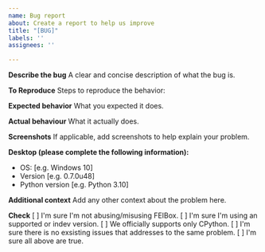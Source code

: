 ```yaml
---
name: Bug report
about: Create a report to help us improve
title: "[BUG]"
labels: ''
assignees: ''

---
```


**Describe the bug**
A clear and concise description of what the bug is.

**To Reproduce**
Steps to reproduce the behavior:

**Expected behavior**
What you expected it does.

**Actual behaviour**
What it actually does.

**Screenshots**
If applicable, add screenshots to help explain your problem.

**Desktop (please complete the following information):**
 - OS: [e.g. Windows 10]
 - Version [e.g. 0.7.0u48]
-  Python version [e.g. Python 3.10]

**Additional context**
Add any other context about the problem here.

**Check**
[ ] I'm sure I'm not abusing/misusing FEIBox.
[ ] I'm sure I'm using an supported or indev version.
[ ] We officially supports only CPython.
[ ] I'm sure there is no exsisting issues that addresses to the same problem.
[ ] I'm sure all above are true.

